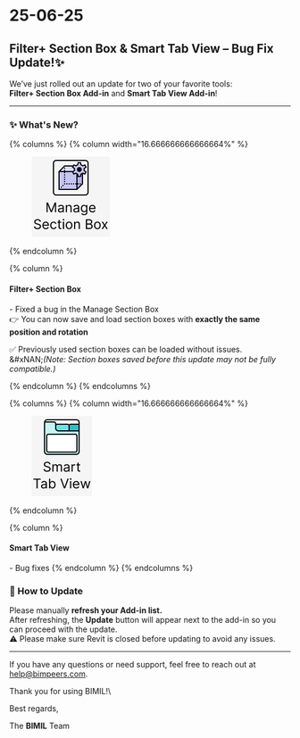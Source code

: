 # 25-06-25

## Filter+ Section Box & Smart Tab View – Bug Fix Update!✨

We’ve just rolled out an update for two of your favorite tools:\
**Filter+ Section Box Add-in** and **Smart Tab View Add-in**!

***

### ✨ What's New?

{% columns %}
{% column width="16.666666666666664%" %}
<figure><img src="../../.gitbook/assets/Icon Container (1).png" alt="" width="140"><figcaption></figcaption></figure>
{% endcolumn %}

{% column %}
#### Filter+ Section Box

\-  Fixed a bug in the Manage Section Box\
👉 You can now save and load section boxes with **exactly the same position and rotation**

✅ Previously used section boxes can be loaded without issues.\
&#xNAN;_(Note: Section boxes saved before this update may not be fully compatible.)_




{% endcolumn %}
{% endcolumns %}

{% columns %}
{% column width="16.666666666666664%" %}
<figure><img src="../../.gitbook/assets/Icon Container (2).png" alt="" width="108"><figcaption></figcaption></figure>
{% endcolumn %}

{% column %}
#### Smart Tab View

\-  Bug fixes
{% endcolumn %}
{% endcolumns %}

### 🔄 How to Update

Please manually **refresh your Add-in list.**\
After refreshing, the **Update** button will appear next to the add-in so you can proceed with the update.\
⚠️ Please make sure Revit is closed before updating to avoid any issues.

***

If you have any questions or need support, feel free to reach out at [help@bimpeers.com](mailto:help@bimpeers.com?subject=undefined\&body=undefined).

Thank you for using BIMIL!\


Best regards,

The **BIMIL** Team
